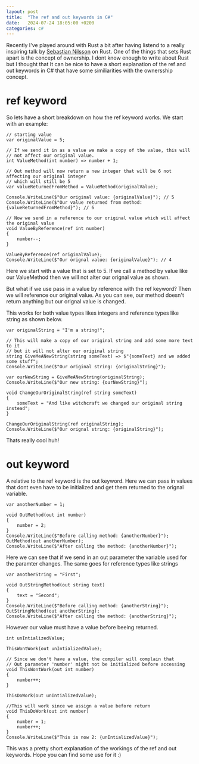 ```yaml
---
layout: post
title:  "The ref and out keywords in C#"
date:   2024-07-24 18:05:00 +0200
categories: c#
---
```

Recently I've played around with Rust a bit after having listend to a really inspiring talk by 
[Sebastian Nilsson](https://sebnilsson.com/) on Rust. One of the things that sets Rust apart is the concept of ownership. I dont know enough to write about Rust but I thought that It can be nice to have a short explanation of the ref and out keywords in C# that have some similiarities with the ownersship concept. 

# ref keyword
So lets have a short breakdown on how the ref keyword works. 
We start with an example: 
```
// starting value
var originalValue = 5;

// If we send it in as a value we make a copy of the value, this will
// not affect our original value. 
int ValueMethod(int number) => number + 1;

// Out method will now return a new integer that will be 6 not affecting our original integer 
// which will still be 5
var valueReturnedFromMethod = ValueMethod(originalValue);

Console.WriteLine($"Our original value: {originalValue}"); // 5
Console.WriteLine($"Our value returned from method: {valueReturnedFromMethod}"); // 6

// Now we send in a reference to our original value which will affect the original value 
void ValueByReference(ref int number)
{
    number--;
}

ValueByReference(ref originalValue);
Console.WriteLine($"Our orignal value: {originalValue}"); // 4
``` 

Here we start with a value that is set to 5. 
If we call a method by value like our ValueMethod then we will not alter our orignal value as shown.

But what if we use pass in a value by reference with the ref keyword? Then we will reference our original value. As you can see, our method doesn't return anything but our orignal value is changed. 

This works for both value types likes integers and reference types like string as shown below.

```
var originalString = "I'm a string!";

// This will make a copy of our original string and add some more text to it
// but it will not alter our original string
string GiveMeANewString(string someText) => $"{someText} and we added some stuff";
Console.WriteLine($"Our original string: {originalString}");

var ourNewString = GiveMeANewString(originalString);
Console.WriteLine($"Our new string: {ourNewString}");

void ChangeOurOriginalString(ref string someText)
{
    someText = "And like witchcraft we changed our original string instead";
}

ChangeOurOriginalString(ref originalString);
Console.WriteLine($"Our orignal string: {originalString}");
```
Thats really cool huh! 

# out keyword

A relative to the ref keyword is the out keyword. Here we can pass in values that dont even have to be initialized and get them returned to the orignal variable. 

```
var anotherNumber = 1;

void OutMethod(out int number)
{
    number = 2;
}
Console.WriteLine($"Before calling method: {anotherNumber}");
OutMethod(out anotherNumber);
Console.WriteLine($"After calling the method: {anotherNumber}");

```

Here we can see that if we send in an out parameter the variable used for the paramter changes. The same goes for reference types like strings

```
var anotherString = "First";

void OutStringMethod(out string text)
{
    text = "Second";
}
Console.WriteLine($"Before calling method: {anotherString}");
OutStringMethod(out anotherString);
Console.WriteLine($"After calling the method: {anotherString}");
```

However our value must have a value before beeing returned. 

```
int unIntializedValue;

ThisWontWork(out unIntializedValue);

// Since we don't have a value, the compiler will complain that
// Out parameter 'number' might not be initialized before accessing
void ThisWontWork(out int number)
{
    number++;
}

ThisDoWork(out unIntializedValue);

//This will work since we assign a value before return
void ThisDoWork(out int number)
{
    number = 1;
    number++;
}
Console.WriteLine($"This is now 2: {unIntializedValue}");
```

This was a pretty short explanation of the workings of the ref and out keywords. Hope you can find some use for it :) 